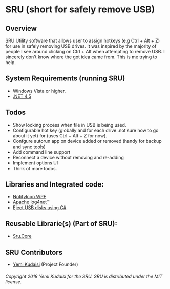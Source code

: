 # SRU (short for safely remove USB)
## Overview
SRU Utility software that allows user to assign hotkeys (e.g Ctrl + Alt + Z) for use in safely removing USB drives. It was inspired by the majority of people I see around clicking on Ctrl + Alt when attempting to remove USB. I sincerely don't know where the got idea came from. This is me trying to help.

## System Requirements (running SRU)
 - Windows Vista or higher.
 - [.NET 4.5](http://www.microsoft.com/en-au/download/details.aspx?id=30653)
 
 ## Todos
 - Show locking process when file in USB is being used.
 - Configurable hot key (globally and for each drive..not sure how to go about it yet) for (uses Ctrl + Alt + Z for now).
 - Confgure autorun app on device added or removed (handy for backup and sync tools)
 - Add command line support
 - Reconnect a device without removing and re-adding
 - Implement options UI
 - Think of more todos.
 
 
 ## Libraries and Integrated code:

* [NotifyIcon WPF](https://bitbucket.org/hardcodet/notifyicon-wpf/src)
* [Apache log4net™](https://logging.apache.org/log4net/)
* [Eject USB disks using C#](https://www.codeproject.com/Articles/13530/Eject-USB-disks-using-C)

## Reusable Librarie(s) (Part of SRU):

* [Sru.Core](https://github.com/yemikudaisi/safely-remove-usb/tree/master/Sru.Core)

## SRU Contributors

* [Yemi Kudaisi](https://github.com/yemikudaisi/) (Project Founder)

###### Copyright 2018 Yemi Kudaisi for the SRU. SRU is distributed under the MIT license.

